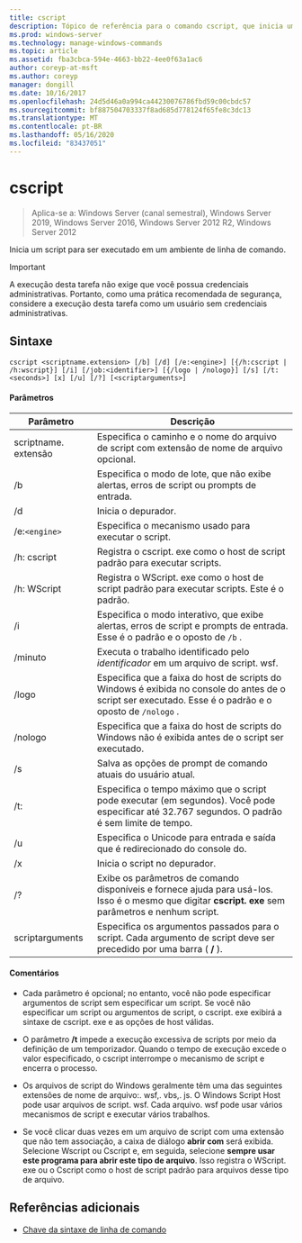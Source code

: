 ```yaml
---
title: cscript
description: Tópico de referência para o comando cscript, que inicia um script para que ele seja executado em um ambiente de linha de comando.
ms.prod: windows-server
ms.technology: manage-windows-commands
ms.topic: article
ms.assetid: fba3cbca-594e-4663-bb22-4ee0f63a1ac6
author: coreyp-at-msft
ms.author: coreyp
manager: dongill
ms.date: 10/16/2017
ms.openlocfilehash: 24d5d46a0a994ca44230076786fbd59c00cbdc57
ms.sourcegitcommit: bf887504703337f8ad685d778124f65fe8c3dc13
ms.translationtype: MT
ms.contentlocale: pt-BR
ms.lasthandoff: 05/16/2020
ms.locfileid: "83437051"
---
```

# <a name="cscript"></a>cscript

> Aplica-se a: Windows Server (canal semestral), Windows Server 2019, Windows Server 2016, Windows Server 2012 R2, Windows Server 2012

Inicia um script para ser executado em um ambiente de linha de comando.

>[!IMPORTANT]
> A execução desta tarefa não exige que você possua credenciais administrativas. Portanto, como uma prática recomendada de segurança, considere a execução desta tarefa como um usuário sem credenciais administrativas.

## <a name="syntax"></a>Sintaxe

```
cscript <scriptname.extension> [/b] [/d] [/e:<engine>] [{/h:cscript | /h:wscript}] [/i] [/job:<identifier>] [{/logo | /nologo}] [/s] [/t:<seconds>] [x] [/u] [/?] [<scriptarguments>]
```

#### <a name="parameters"></a>Parâmetros

| Parâmetro | Descrição |
| --------- | ----------- |
| scriptname. extensão | Especifica o caminho e o nome do arquivo de script com extensão de nome de arquivo opcional. |
| /b | Especifica o modo de lote, que não exibe alertas, erros de script ou prompts de entrada. |
| /d | Inicia o depurador. |
| /e:`<engine>` | Especifica o mecanismo usado para executar o script. |
| /h: cscript | Registra o cscript. exe como o host de script padrão para executar scripts. |
| /h: WScript | Registra o WScript. exe como o host de script padrão para executar scripts. Este é o padrão. |
| /i | Especifica o modo interativo, que exibe alertas, erros de script e prompts de entrada. Esse é o padrão e o oposto de `/b` . |
| /minuto<identifier> | Executa o trabalho identificado pelo *identificador* em um arquivo de script. wsf. |
| /logo | Especifica que a faixa do host de scripts do Windows é exibida no console do antes de o script ser executado. Esse é o padrão e o oposto de `/nologo` . |
| /nologo | Especifica que a faixa do host de scripts do Windows não é exibida antes de o script ser executado. |
| /s | Salva as opções de prompt de comando atuais do usuário atual. |
| /t:<seconds> | Especifica o tempo máximo que o script pode executar (em segundos). Você pode especificar até 32.767 segundos. O padrão é sem limite de tempo. |
| /u | Especifica o Unicode para entrada e saída que é redirecionado do console do. |
| /x | Inicia o script no depurador. |
| /? | Exibe os parâmetros de comando disponíveis e fornece ajuda para usá-los. Isso é o mesmo que digitar **cscript. exe** sem parâmetros e nenhum script. |
| scriptarguments | Especifica os argumentos passados para o script. Cada argumento de script deve ser precedido por uma barra ( **/** ). |

#### <a name="remarks"></a>Comentários

- Cada parâmetro é opcional; no entanto, você não pode especificar argumentos de script sem especificar um script. Se você não especificar um script ou argumentos de script, o cscript. exe exibirá a sintaxe de cscript. exe e as opções de host válidas.

- O parâmetro **/t** impede a execução excessiva de scripts por meio da definição de um temporizador. Quando o tempo de execução excede o valor especificado, o cscript interrompe o mecanismo de script e encerra o processo.

- Os arquivos de script do Windows geralmente têm uma das seguintes extensões de nome de arquivo:. wsf,. vbs,. js. O Windows Script Host pode usar arquivos de script. wsf. Cada arquivo. wsf pode usar vários mecanismos de script e executar vários trabalhos.

- Se você clicar duas vezes em um arquivo de script com uma extensão que não tem associação, a caixa de diálogo **abrir com** será exibida. Selecione Wscript ou Cscript e, em seguida, selecione **sempre usar este programa para abrir este tipo de arquivo**. Isso registra o WScript. exe ou o Cscript como o host de script padrão para arquivos desse tipo de arquivo.

## <a name="additional-references"></a>Referências adicionais

- [Chave da sintaxe de linha de comando](command-line-syntax-key.md)
